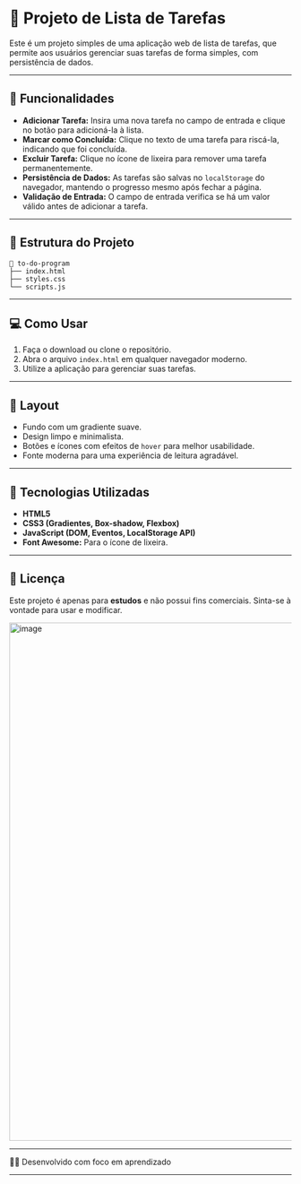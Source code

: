 # 📝 Projeto de Lista de Tarefas

Este é um projeto simples de uma aplicação web de lista de tarefas, que permite aos usuários gerenciar suas tarefas de forma simples, com persistência de dados.

---

## 🚀 Funcionalidades

* **Adicionar Tarefa:** Insira uma nova tarefa no campo de entrada e clique no botão para adicioná-la à lista.
* **Marcar como Concluída:** Clique no texto de uma tarefa para riscá-la, indicando que foi concluída.
* **Excluir Tarefa:** Clique no ícone de lixeira para remover uma tarefa permanentemente.
* **Persistência de Dados:** As tarefas são salvas no `localStorage` do navegador, mantendo o progresso mesmo após fechar a página.
* **Validação de Entrada:** O campo de entrada verifica se há um valor válido antes de adicionar a tarefa.

---

## 📂 Estrutura do Projeto
```
📁 to-do-program
├── index.html
├── styles.css
└── scripts.js
```
---

## 💻 Como Usar

1.  Faça o download ou clone o repositório.
2.  Abra o arquivo `index.html` em qualquer navegador moderno.
3.  Utilize a aplicação para gerenciar suas tarefas.

---

## 🎨 Layout

* Fundo com um gradiente suave.
* Design limpo e minimalista.
* Botões e ícones com efeitos de `hover` para melhor usabilidade.
* Fonte moderna para uma experiência de leitura agradável.

---

## 🔧 Tecnologias Utilizadas

* **HTML5**
* **CSS3 (Gradientes, Box-shadow, Flexbox)**
* **JavaScript (DOM, Eventos, LocalStorage API)**
* **Font Awesome:** Para o ícone de lixeira.

---

## 📜 Licença

Este projeto é apenas para **estudos** e não possui fins comerciais. Sinta-se à vontade para usar e modificar.


<img width="1911" height="925" alt="image" src="https://github.com/user-attachments/assets/a74fd99e-ba96-4690-ac20-30184b6349fe" />


---

👨‍💻 Desenvolvido com foco em aprendizado
****
